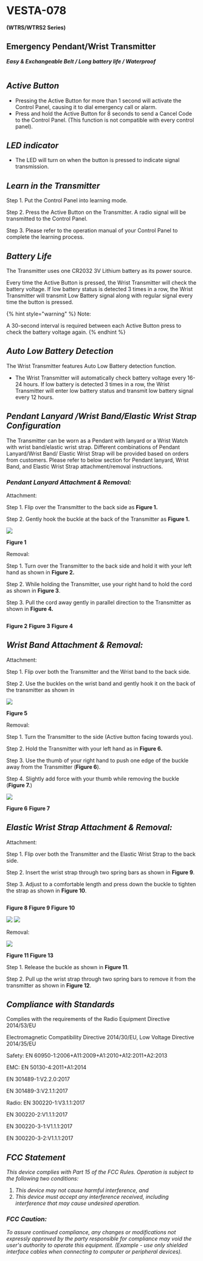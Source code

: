 # VESTA-078

**(WTRS/WTRS2 Series)**

## **Emergency Pendant/Wrist Transmitter**

_**Easy & Exchangeable Belt / Long battery life / Waterproof**_

<figure><img src=".gitbook/assets/image (93).png" alt=""><figcaption></figcaption></figure>

## _**Active Button**_

* Pressing the Active Button for more than 1 second will activate the Control Panel, causing it to dial emergency call or alarm.
* Press and hold the Active Button for 8 seconds to send a Cancel Code to the Control Panel. (This function is not compatible with every control panel).

## _**LED indicator**_

* The LED will turn on when the button is pressed to indicate signal transmission.

## _**Learn in the Transmitter**_

Step 1. Put the Control Panel into learning mode.

Step 2. Press the Active Button on the Transmitter. A radio signal will be transmitted to the Control Panel.

Step 3. Please refer to the operation manual of your Control Panel to complete the learning process.

## _**Battery Life**_

The Transmitter uses one CR2032 3V Lithium battery as its power source.

Every time the Active Button is pressed, the Wrist Transmitter will check the battery voltage. If low battery status is detected 3 times in a row, the Wrist Transmitter will transmit Low Battery signal along with regular signal every time the button is pressed.

{% hint style="warning" %}
Note:

A 30-second interval is required between each Active Button press to check the battery voltage again.
{% endhint %}

## _**Auto Low Battery Detection**_

The Wrist Transmitter features Auto Low Battery detection function.

* The Wrist Transmitter will automatically check battery voltage every 16-24 hours. If low battery is detected 3 times in a row, the Wrist Transmitter will enter low battery status and transmit low battery signal every 12 hours.

## _**Pendant Lanyard /Wrist Band/Elastic Wrist Strap Configuration**_

The Transmitter can be worn as a Pendant with lanyard or a Wrist Watch with wrist band/elastic wrist strap. Different combinations of Pendant Lanyard/Wrist Band/ Elastic Wrist Strap will be provided based on orders from customers. Please refer to below section for Pendant lanyard, Wrist Band, and Elastic Wrist Strap attachment/removal instructions.

### _**Pendant Lanyard Attachment & Removal:**_

Attachment:

Step 1. Flip over the Transmitter to the back side as **Figure 1.**

Step 2. Gently hook the buckle at the back of the Transmitter as **Figure 1.**

![](<.gitbook/assets/7 (33).png>)

&#x20;                                                                                               **Figure 1**

Removal:

Step 1. Turn over the Transmitter to the back side and hold it with your left hand as shown in **Figure 2.**

Step 2. While holding the Transmitter, use your right hand to hold the cord as shown in **Figure 3**.

Step 3. Pull the cord away gently in parallel direction to the Transmitter as shown in **Figure 4.**

<figure><img src=".gitbook/assets/image (95).png" alt=""><figcaption></figcaption></figure>

&#x20;                           **Figure 2**                                                  **Figure 3**                                     **Figure 4**

## _**Wrist Band Attachment & Removal:**_

Attachment:

Step 1. Flip over both the Transmitter and the Wrist band to the back side.

Step 2. Use the buckles on the wrist band and gently hook it on the back of the transmitter as shown in



![](<.gitbook/assets/9 (41).png>)

&#x20;                                                                                       **Figure 5**



Removal:

Step 1. Turn the Transmitter to the side (Active button facing towards you).

Step 2. Hold the Transmitter with your left hand as in **Figure 6.**

Step 3. Use the thumb of your right hand to push one edge of the buckle away from the Transmitter (**Figure 6**).

Step 4. Slightly add force with your thumb while removing the buckle (**Figure 7.**)

![](<.gitbook/assets/10 (32).png>)

&#x20;                               **Figure 6**                                                                                                 **Figure 7**

## _**Elastic Wrist Strap Attachment & Removal:**_

Attachment:

Step 1. Flip over both the Transmitter and the Elastic Wrist Strap to the back side.

Step 2. Insert the wrist strap through two spring bars as shown in **Figure 9**.

Step 3. Adjust to a comfortable length and press down the buckle to tighten the strap as shown in **Figure 10**.

<figure><img src=".gitbook/assets/image (96).png" alt=""><figcaption></figcaption></figure>

&#x20;                                    **Figure 8                                          Figure 9                                   Figure 10**

![](<.gitbook/assets/12 (15).jpeg>) ![](<.gitbook/assets/13 (16).jpeg>)

Removal:

![](<.gitbook/assets/14 (20).png>)

&#x20;                                                             **Figure 11                                            Figure 13**

Step 1. Release the buckle as shown in **Figure 11**.&#x20;

Step 2. Pull up the wrist strap through two spring bars to remove it from the transmitter as shown in **Figure 12**.

## _**Compliance with Standards**_

Complies with the requirements of the Radio Equipment Directive 2014/53/EU

Electromagnetic Compatibility Directive 2014/30/EU, Low Voltage Directive 2014/35/EU

Safety: EN 60950-1:2006+A11:2009+A1:2010+A12:2011+A2:2013

EMC: EN 50130-4:2011+A1:2014

EN 301489-1:V2.2.0:2017

EN 301489-3:V2.1.1:2017

Radio: EN 300220-1:V3.1.1:2017

EN 300220-2:V1.1.1:2017

EN 300220-3-1:V1.1.1:2017

EN 300220-3-2:V1.1.1:2017

## _**FCC Statement**_

_This device complies with Part 15 of the FCC Rules. Operation is subject to the following two conditions:_

1. _This device may not cause harmful interference, and_
2. _This device must accept any interference received, including interference that may cause undesired operation._

### _**FCC Caution:**_

_To assure continued compliance, any changes or modifications not expressly approved by the party responsible for compliance may void the user's authority to operate this equipment. (Example - use only shielded interface cables when connecting to computer or peripheral devices)._

